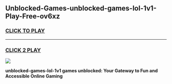 
## Unblocked-Games-unblocked-games-lol-1v1-Play-Free-ov6xz
<h3>
<a href="https://premium76.site?title=unblocked-games-lol-1v1&ref=21A">CLICK TO PLAY</a></h3>
<hr>

<h3>
<a href="https://premium76.site?title=unblocked-games-lol-1v1&ref=21A">CLICK 2 PLAY</a>
  
</h3>

<a href="https://premium76.site?title=unblocked-games-lol-1v1&ref=21A"><img src="https://clearcache.store/games.png"></a>


**unblocked-games-lol-1v1 games unblocked: Your Gateway to Fun and Accessible Online Gaming**
